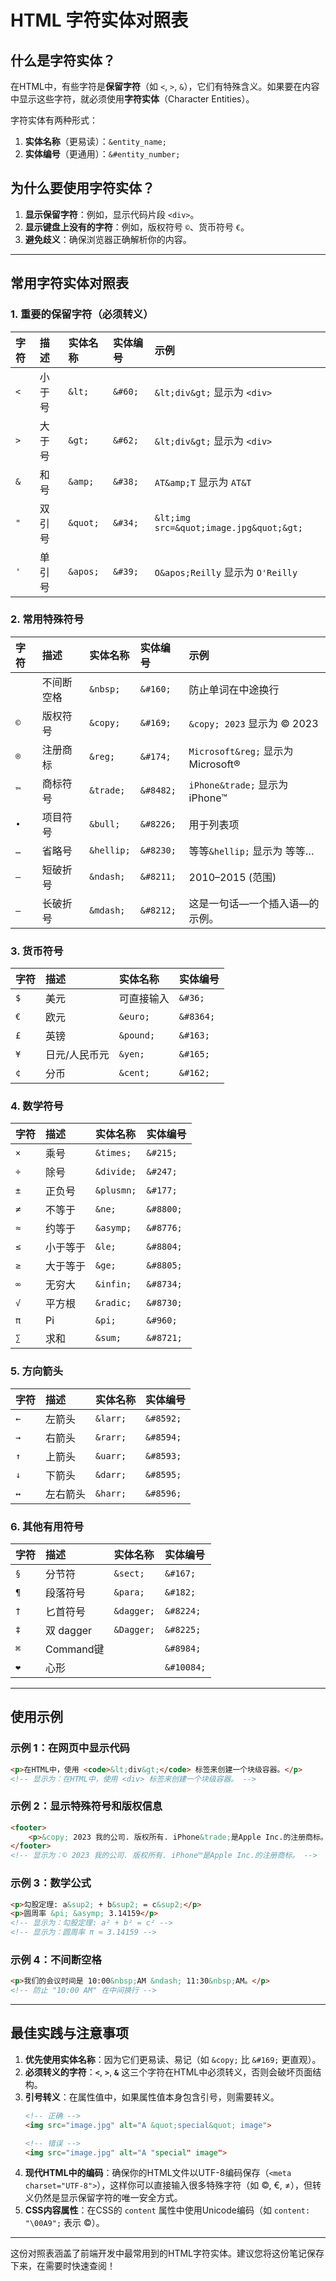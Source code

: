 # HTML 字符实体对照表

## 什么是字符实体？

在HTML中，有些字符是**保留字符**（如 `<`, `>`, `&`），它们有特殊含义。如果要在内容中显示这些字符，就必须使用**字符实体**（Character Entities）。

字符实体有两种形式：
1.  **实体名称**（更易读）：`&entity_name;`
2.  **实体编号**（更通用）：`&#entity_number;`

## 为什么要使用字符实体？

1.  **显示保留字符**：例如，显示代码片段 `<div>`。
2.  **显示键盘上没有的字符**：例如，版权符号 `©`、货币符号 `€`。
3.  **避免歧义**：确保浏览器正确解析你的内容。

---

## 常用字符实体对照表

### 1. 重要的保留字符（必须转义）

| 字符 | 描述 | 实体名称 | 实体编号 | 示例 |
| :--- | :--- | :--- | :--- | :--- |
| `<` | 小于号 | `&lt;` | `&#60;` | `&lt;div&gt;` 显示为 `<div>` |
| `>` | 大于号 | `&gt;` | `&#62;` | `&lt;div&gt;` 显示为 `<div>` |
| `&` | 和号 | `&amp;` | `&#38;` | `AT&amp;T` 显示为 `AT&T` |
| `"` | 双引号 | `&quot;` | `&#34;` | `&lt;img src=&quot;image.jpg&quot;&gt;` |
| `'` | 单引号 | `&apos;` | `&#39;` | `O&apos;Reilly` 显示为 `O'Reilly` |

### 2. 常用特殊符号

| 字符 | 描述 | 实体名称 | 实体编号 | 示例 |
| :--- | :--- | :--- | :--- | :--- |
| ` ` | 不间断空格 | `&nbsp;` | `&#160;` | 防止单词在中途换行 |
| `©` | 版权符号 | `&copy;` | `&#169;` | `&copy; 2023` 显示为 © 2023 |
| `®` | 注册商标 | `&reg;` | `&#174;` | `Microsoft&reg;` 显示为 Microsoft® |
| `™` | 商标符号 | `&trade;` | `&#8482;` | `iPhone&trade;` 显示为 iPhone™ |
| `•` | 项目符号 | `&bull;` | `&#8226;` | 用于列表项 |
| `…` | 省略号 | `&hellip;` | `&#8230;` | 等等`&hellip;` 显示为 等等… |
| `–` | 短破折号 | `&ndash;` | `&#8211;` | 2010–2015 (范围) |
| `—` | 长破折号 | `&mdash;` | `&#8212;` | 这是一句话—一个插入语—的示例。 |

### 3. 货币符号

| 字符 | 描述 | 实体名称 | 实体编号 |
| :--- | :--- | :--- | :--- |
| `$` | 美元 | 可直接输入 | `&#36;` |
| `€` | 欧元 | `&euro;` | `&#8364;` |
| `£` | 英镑 | `&pound;` | `&#163;` |
| `¥` | 日元/人民币元 | `&yen;` | `&#165;` |
| `¢` | 分币 | `&cent;` | `&#162;` |

### 4. 数学符号

| 字符 | 描述 | 实体名称 | 实体编号 |
| :--- | :--- | :--- | :--- |
| `×` | 乘号 | `&times;` | `&#215;` |
| `÷` | 除号 | `&divide;` | `&#247;` |
| `±` | 正负号 | `&plusmn;` | `&#177;` |
| `≠` | 不等于 | `&ne;` | `&#8800;` |
| `≈` | 约等于 | `&asymp;` | `&#8776;` |
| `≤` | 小于等于 | `&le;` | `&#8804;` |
| `≥` | 大于等于 | `&ge;` | `&#8805;` |
| `∞` | 无穷大 | `&infin;` | `&#8734;` |
| `√` | 平方根 | `&radic;` | `&#8730;` |
| `π` | Pi | `&pi;` | `&#960;` |
| `∑` | 求和 | `&sum;` | `&#8721;` |

### 5. 方向箭头

| 字符 | 描述 | 实体名称 | 实体编号 |
| :--- | :--- | :--- | :--- |
| `←` | 左箭头 | `&larr;` | `&#8592;` |
| `→` | 右箭头 | `&rarr;` | `&#8594;` |
| `↑` | 上箭头 | `&uarr;` | `&#8593;` |
| `↓` | 下箭头 | `&darr;` | `&#8595;` |
| `↔` | 左右箭头 | `&harr;` | `&#8596;` |

### 6. 其他有用符号

| 字符 | 描述 | 实体名称 | 实体编号 |
| :--- | :--- | :--- | :--- |
| `§` | 分节符 | `&sect;` | `&#167;` |
| `¶` | 段落符号 | `&para;` | `&#182;` |
| `†` | 匕首符号 | `&dagger;` | `&#8224;` |
| `‡` | 双 dagger | `&Dagger;` | `&#8225;` |
| `⌘` | Command键 |  | `&#8984;` |
| `❤` | 心形 |  | `&#10084;` |

---

## 使用示例

### 示例 1：在网页中显示代码
```html
<p>在HTML中，使用 <code>&lt;div&gt;</code> 标签来创建一个块级容器。</p>
<!-- 显示为：在HTML中，使用 <div> 标签来创建一个块级容器。 -->
```

### 示例 2：显示特殊符号和版权信息
```html
<footer>
    <p>&copy; 2023 我的公司. 版权所有. iPhone&trade;是Apple Inc.的注册商标。</p>
</footer>
<!-- 显示为：© 2023 我的公司. 版权所有. iPhone™是Apple Inc.的注册商标。 -->
```

### 示例 3：数学公式
```html
<p>勾股定理: a&sup2; + b&sup2; = c&sup2;</p>
<p>圆周率 &pi; &asymp; 3.14159</p>
<!-- 显示为：勾股定理: a² + b² = c² -->
<!-- 显示为：圆周率 π ≈ 3.14159 -->
```

### 示例 4：不间断空格
```html
<p>我们的会议时间是 10:00&nbsp;AM &ndash; 11:30&nbsp;AM。</p>
<!-- 防止 "10:00 AM" 在中间换行 -->
```

---

## 最佳实践与注意事项

1.  **优先使用实体名称**：因为它们更易读、易记（如 `&copy;` 比 `&#169;` 更直观）。
2.  **必须转义的字符**：**`<`**, **`>`**, **`&`** 这三个字符在HTML中必须转义，否则会破坏页面结构。
3.  **引号转义**：在属性值中，如果属性值本身包含引号，则需要转义。
    ```html
    <!-- 正确 -->
    <img src="image.jpg" alt="A &quot;special&quot; image">
    
    <!-- 错误 -->
    <img src="image.jpg" alt="A "special" image">
    ```
4.  **现代HTML中的编码**：确保你的HTML文件以UTF-8编码保存（`<meta charset="UTF-8">`），这样你可以直接输入很多特殊字符（如 ©, €, ≠），但转义仍然是显示保留字符的唯一安全方式。
5.  **CSS内容属性**：在CSS的 `content` 属性中使用Unicode编码（如 `content: "\00A9";` 表示 ©）。

---

这份对照表涵盖了前端开发中最常用到的HTML字符实体。建议您将这份笔记保存下来，在需要时快速查阅！